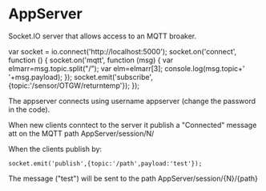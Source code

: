 AppServer
===========

Socket.IO server that allows access to an MQTT broaker. 


  var socket = io.connect('http://localhost:5000');
    socket.on('connect', function () {
      socket.on('mqtt', function (msg) {
        var elmarr=msg.topic.split("/");
        var elm=elmarr[3];
        console.log(msg.topic+' '+msg.payload);
      });
      socket.emit('subscribe',{topic:'/sensor/OTGW/returntemp'});
  }); 

 

The appserver connects using username appserver (change the password in the code).

When new clients conntect to the server it publish a "Connected" message att on the MQTT path AppServer/session/N/

When the clients publish by:

    socket.emit('publish',{topic:'/path',payload:'test'});

The message ("test") will be sent to the path AppServer/session/{N}/{path} 


